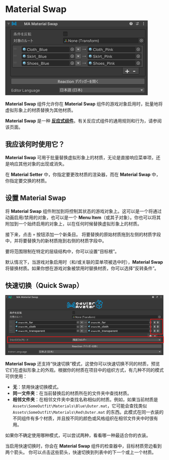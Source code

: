 ﻿# Material Swap

![Material Swap](material-swap.png)

**Material Swap** 组件允许你在 **Material Swap** 组件的游戏对象启用时，批量地将虚拟形象上的材质替换为其他材质。

**Material Swap** 是一种 [**反应式组件**](./index.md)。有关反应式组件的通用规则和行为，请参阅该页面。

## 我应该何时使用它？

**Material Swap** 可用于批量替换虚拟形象上的材质，无论是直接响应菜单项，还是响应其他对象的出现或消失。

在 **Material Setter** 中，你指定要更改材质的渲染器，而在 **Material Swap** 中，你指定要交换的材质。

## 设置 Material Swap

将 **Material Swap** 组件附加到将控制其状态的游戏对象上。这可以是一个将通过动画启用/禁用的对象，也可以是一个 **Menu Item**（或其子对象）。你也可以将其附加到一个始终启用的对象上，以在任何时候替换虚拟形象上的材质。

接下来，点击 `+` 按钮添加一个新条目。
将要替换的原始材质拖到左侧的材质字段中，并将要替换为的新材质拖到右侧的材质字段中。

要将范围限制在特定的层级结构中，你可以设置“目标根”。

默认情况下，当游戏对象启用时（和/或关联的菜单项被选中时），**Material Swap** 将替换材质。如果你想在游戏对象被禁用时替换材质，你可以选择“反转条件”。

## 快速切换（Quick Swap）

![Quick Swap controls](material-swap.quick-swap.png)

**Material Swap** 还支持“快速切换”模式，这使你可以快速切换不同的材质，预览它们在虚拟形象上的外观。根据你的材质在项目中的组织方式，有几种不同的模式可供使用：

- **无**：禁用快速切换模式。
- **同一文件夹**：在当前替换后的材质所在的文件夹中查找材质。
- **相邻文件夹**：在相邻文件夹中查找名称相似的材质。例如，如果当前材质是 `Assets\SomeOutfit\Materials\Blue\Outer.mat`，它可能会查找类似 `Assets\SomeOutfit\Materials\Red\Outer.mat` 的东西。此模式在同一衣装的不同组件有多个材质，并且按不同的颜色或风格组织在相邻文件夹中时很有用。

如果你不确定使用哪种模式，可以尝试两种，看看哪一种最适合你的衣装。

当启用快速切换时，你会在 **Material Swap** 组件的检查器中，目标材质旁边看到两个箭头。
你可以点击这些箭头，快速切换到列表中的下一个或上一个材质。